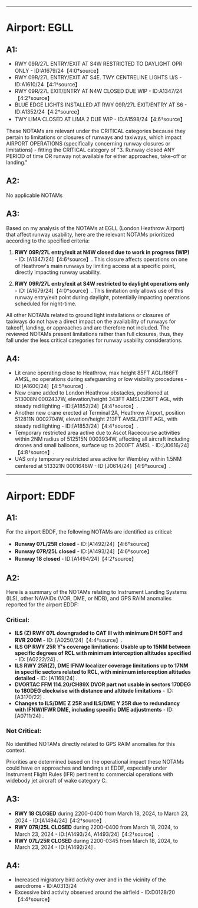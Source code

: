
---

# Airport: EGLL

## A1:
- RWY 09R/27L ENTRY/EXIT AT S4W RESTRICTED TO DAYLIGHT OPR ONLY - ID:A1679/24【4:0†source】
- RWY 09R/27L ENTRY/EXIT AT S4E. TWY CENTRELINE LIGHTS U/S - ID:A1610/24【4:1†source】
- RWY 09R/27L EXIT/ENTRY AT N4W CLOSED DUE WIP - ID:A1347/24【4:2†source】
- BLUE EDGE LIGHTS INSTALLED AT RWY 09R/27L EXIT/ENTRY AT S6 - ID:A1352/24【4:2†source】
- TWY LIMA CLOSED AT LIMA 2 DUE WIP - ID:A1598/24【4:6†source】

These NOTAMs are relevant under the CRITICAL categories because they pertain to limitations or closures of runways and taxiways, which impact AIRPORT OPERATIONS (specifically concerning runway closures or limitations) - fitting the CRITICAL category of "3. Runway closed ANY PERIOD of time OR runway not available for either approaches, take-off or landing."

## A2:
No applicable NOTAMs

## A3:
Based on my analysis of the NOTAMs at EGLL (London Heathrow Airport) that affect runway usability, here are the relevant NOTAMs prioritized according to the specified criteria:

1. **RWY 09R/27L entry/exit at N4W closed due to work in progress (WIP)** - ID: [A1347/24]【4:6†source】. This closure affects operations on one of Heathrow's main runways by limiting access at a specific point, directly impacting runway usability.

2. **RWY 09R/27L entry/exit at S4W restricted to daylight operations only** - ID: [A1679/24]【4:0†source】. This limitation only allows use of this runway entry/exit point during daylight, potentially impacting operations scheduled for night-time.

All other NOTAMs related to ground light installations or closures of taxiways do not have a direct impact on the availability of runways for takeoff, landing, or approaches and are therefore not included. The reviewed NOTAMs present limitations rather than full closures, thus, they fall under the less critical categories for runway usability considerations.

## A4:
- Lit crane operating close to Heathrow, max height 85FT AGL/166FT AMSL, no operations during safeguarding or low visibility procedures - ID:[A1600/24]【4:5†source】.
- New crane added to London Heathrow obstacles, positioned at 513008N 0002437W, elevation/height 343FT AMSL/236FT AGL, with steady red lighting - ID:[A1852/24]【4:4†source】.
- Another new crane erected at Terminal 2A, Heathrow Airport, position 512811N 0002704W, elevation/height 213FT AMSL/131FT AGL, with steady red lighting - ID:[A1853/24]【4:4†source】.
- Temporary restricted area active due to Ascot Racecourse activities within 2NM radius of 512515N 0003934W, affecting all aircraft including drones and small balloons, surface up to 2000FT AMSL - ID:[J0616/24]【4:8†source】.
- UAS only temporary restricted area active for Wembley within 1.5NM centered at 513321N 0001646W - ID:[J0614/24]【4:9†source】.

---

# Airport: EDDF

## A1:
For the airport EDDF, the following NOTAMs are identified as critical:

- **Runway 07L/25R closed** - ID:[A1492/24]【4:6†source】
- **Runway 07R/25L closed** - ID:[A1493/24]【4:6†source】
- **Runway 18 closed** - ID:[A1494/24]【4:2†source】

## A2:
Here is a summary of the NOTAMs relating to Instrument Landing Systems (ILS), other NAVAIDs (VOR, DME, or NDB), and GPS RAIM anomalies reported for the airport EDDF:

### Critical:
- **ILS (Z) RWY 07L downgraded to CAT III with minimum DH 50FT and RVR 200M** - ID: [A0250/24]【4:4†source】.
- **ILS GP RWY 25R Y's coverage limitations: Usable up to 15NM between specific degrees of RCL with minimum interception altitudes specified** - ID: [A0222/24] .
- **ILS RWY 25R(Z), DME IFNW localizer coverage limitations up to 17NM in specific sectors related to RCL, with minimum interception altitudes detailed** - ID: [A1169/24] .
- **DVORTAC FFM 114.20/CH89X DVOR part not usable in sectors 170DEG to 180DEG clockwise with distance and altitude limitations** - ID: [A3170/22] .
- **Changes to ILS/DME Z 25R and ILS/DME Y 25R due to redundancy with IFNW/IFWR DME, including specific DME adjustments** - ID: [A0711/24] .

### Not Critical:
No identified NOTAMs directly related to GPS RAIM anomalies for this context.

Priorities are determined based on the operational impact these NOTAMs could have on approaches and landings at EDDF, especially under Instrument Flight Rules (IFR) pertinent to commercial operations with widebody jet aircraft of wake category C.

## A3:
- **RWY 18 CLOSED** during 2200-0400 from March 18, 2024, to March 23, 2024 - ID:[A1494/24]【4:2†source】.
- **RWY 07R/25L CLOSED** during 2200-0400 from March 18, 2024, to March 23, 2024 - ID:[A1493/24, A1493/24]【4:2†source】 .
- **RWY 07L/25R CLOSED** during 2200-0345 from March 18, 2024, to March 23, 2024 - ID:[A1492/24] .

## A4:
- Increased migratory bird activity over and in the vicinity of the aerodrome - ID:A0313/24 
- Excessive bird activity observed around the airfield - ID:D0128/20【4:4†source】
